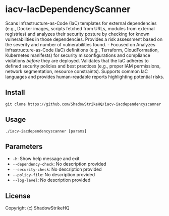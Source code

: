 # iacv-IacDependencyScanner
Scans Infrastructure-as-Code (IaC) templates for external dependencies (e.g., Docker images, scripts fetched from URLs, modules from external registries) and analyzes their security posture by checking for known vulnerabilities in those dependencies. Provides a risk assessment based on the severity and number of vulnerabilities found. - Focused on Analyzes Infrastructure-as-Code (IaC) definitions (e.g., Terraform, CloudFormation, Kubernetes manifests) for security misconfigurations and compliance violations *before* they are deployed. Validates that the IaC adheres to defined security policies and best practices (e.g., proper IAM permissions, network segmentation, resource constraints). Supports common IaC languages and provides human-readable reports highlighting potential risks.

## Install
`git clone https://github.com/ShadowStrikeHQ/iacv-iacdependencyscanner`

## Usage
`./iacv-iacdependencyscanner [params]`

## Parameters
- `-h`: Show help message and exit
- `--dependency-check`: No description provided
- `--security-check`: No description provided
- `--policy-file`: No description provided
- `--log-level`: No description provided

## License
Copyright (c) ShadowStrikeHQ
